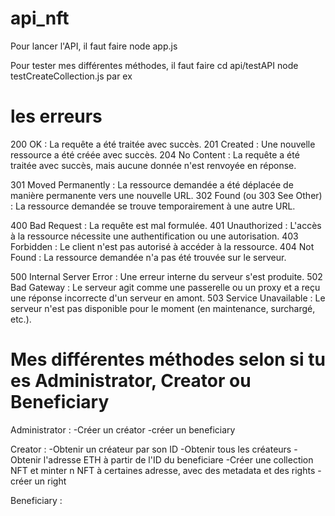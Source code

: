 # api_nft

Pour lancer l'API, il faut faire
node app.js

Pour tester mes différentes méthodes, il faut faire
cd api/testAPI
node testCreateCollection.js par ex

# les erreurs
200 OK : La requête a été traitée avec succès.
201 Created : Une nouvelle ressource a été créée avec succès.
204 No Content : La requête a été traitée avec succès, mais aucune donnée n'est renvoyée en réponse.

301 Moved Permanently : La ressource demandée a été déplacée de manière permanente vers une nouvelle URL.
302 Found (ou 303 See Other) : La ressource demandée se trouve temporairement à une autre URL.

400 Bad Request : La requête est mal formulée.
401 Unauthorized : L'accès à la ressource nécessite une authentification ou une autorisation.
403 Forbidden : Le client n'est pas autorisé à accéder à la ressource.
404 Not Found : La ressource demandée n'a pas été trouvée sur le serveur.

500 Internal Server Error : Une erreur interne du serveur s'est produite.
502 Bad Gateway : Le serveur agit comme une passerelle ou un proxy et a reçu une réponse incorrecte d'un serveur en amont.
503 Service Unavailable : Le serveur n'est pas disponible pour le moment (en maintenance, surchargé, etc.).

# Mes différentes méthodes selon si tu es Administrator, Creator ou Beneficiary

Administrator : 
-Créer un créator
-créer un beneficiary

Creator : 
-Obtenir un créateur par son ID
-Obtenir tous les créateurs
-Obtenir l'adresse ETH à partir de l'ID du beneficiare
-Créer une collection NFT et minter n NFT à certaines adresse, avec des metadata et des rights
-créer un right

Beneficiary : 